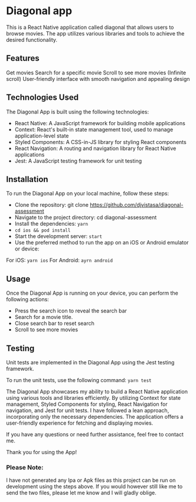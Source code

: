 # Diagonal app

This is a React Native application called diagonal that allows users to browse movies. The app utilizes various libraries and tools to achieve the desired functionality.

## Features

Get movies
Search for a specific movie
Scroll to see more movies (Infinite scroll)
User-friendly interface with smooth navigation and appealing design

## Technologies Used

The Diagonal App is built using the following technologies:

- React Native: A JavaScript framework for building mobile applications
- Context: React's built-in state management tool, used to manage application-level state
- Styled Components: A CSS-in-JS library for styling React components
- React Navigation: A routing and navigation library for React Native applications
- Jest: A JavaScript testing framework for unit testing

## Installation

To run the Diagonal App on your local machine, follow these steps:

- Clone the repository: git clone https://github.com/djvistasa/diagonal-assessment
- Navigate to the project directory: cd diagonal-assessment
- Install the dependencies: `yarn`
- `cd ios && pod install`
- Start the development server: `start`
- Use the preferred method to run the app on an iOS or Android emulator or device:

For iOS: `yarn ios`
For Android: `ayrn android`

## Usage

Once the Diagonal App is running on your device, you can perform the following actions:

- Press the search icon to reveal the search bar
- Search for a movie title.
- Close search bar to reset search
- Scroll to see more movies

## Testing

Unit tests are implemented in the Diagonal App using the Jest testing framework.

To run the unit tests, use the following command: `yarn test`

The Diagonal App showcases my ability to build a React Native application using various tools and libraries efficiently. By utilizing Context for state management, Styled Components for styling, React Navigation for navigation, and Jest for unit tests.
I have followed a lean approach, incorporating only the necessary dependencies. The application offers a user-friendly experience for fetching and displaying movies.

If you have any questions or need further assistance, feel free to contact me.

Thank you for using the App!

### Please Note:
I have not generated any Ipa or Apk files as this project can be run on development using the steps above. If you would however still like me to send the two files, please let me know and I will gladly oblige.

